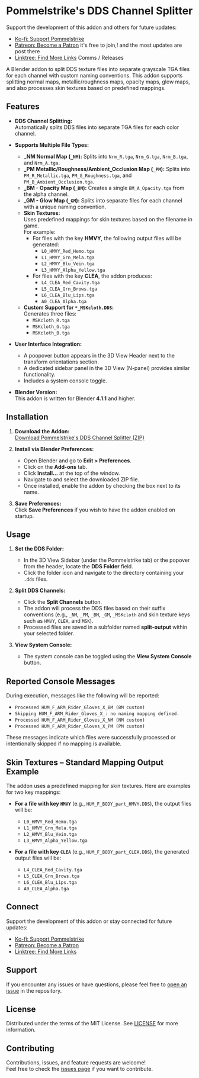 # Pommelstrike's DDS Channel Splitter
Support the development of this addon and others for future updates:

- [Ko-fi: Support Pommelstrike](https://ko-fi.com/pommelstrike) 
- [Patreon: Become a Patron](https://patreon.com/pommelstrike) it's free to join,! and the most updates are post there
- [Linktree: Find More Links](https://linktr.ee/pommelstrike) Comms / Releases

A Blender addon to split DDS texture files into separate grayscale TGA files for each channel with custom naming conventions. This addon supports splitting normal maps, metallic/roughness maps, opacity maps, glow maps, and also processes skin textures based on predefined mappings.

## Features

- **DDS Channel Splitting:**  
  Automatically splits DDS files into separate TGA files for each color channel.
  
- **Supports Multiple File Types:**  
  - **_NM Normal Map (`_NM`):** Splits into `Nrm_R.tga`, `Nrm_G.tga`, `Nrm_B.tga`, and `Nrm_A.tga`.
  - **_PM Metallic/Roughness/Ambient_Occlusion Map (`_PM`):** Splits into `PM_R_Metallic.tga`, `PM_G_Roughness.tga`, and `PM_B_Ambient_Occlusion.tga`.
  - **_BM - Opacity Map (`_BM`):** Creates a single `BM_A_Opacity.tga` from the alpha channel.
  - **_GM - Glow Map (`_GM`):** Splits into separate files for each channel with a unique naming convention.
  - **Skin Textures:**  
    Uses predefined mappings for skin textures based on the filename in game.  
    For example:
    - For files with the key **HMVY**, the following output files will be generated:
      - `L0_HMVY_Red_Hemo.tga`
      - `L1_HMVY_Grn_Mela.tga`
      - `L2_HMVY_Blu_Vein.tga`
      - `L3_HMVY_Alpha_Yellow.tga`
    - For files with the key **CLEA**, the addon produces:
      - `L4_CLEA_Red_Cavity.tga`
      - `L5_CLEA_Grn_Brows.tga`
      - `L6_CLEA_Blu_Lips.tga`
      - `A0_CLEA_Alpha.tga`
  - **Custom Support for `*_MSKcloth.DDS`:**  
    Generates three files:  
    - `MSKcloth_R.tga`
    - `MSKcloth_G.tga`
    - `MSKcloth_B.tga`
      
- **User Interface Integration:**  
  - A poopover button appears in the 3D View Header next to the transform orientations section.
  - A dedicated sidebar panel in the 3D View (N-panel) provides similar functionality.
  - Includes a system console toggle.

- **Blender Version:**  
  This addon is written for Blender **4.1.1** and higher.

## Installation

1. **Download the Addon:**  
   [Download Pommelstrike's DDS Channel Splitter (ZIP)](https://github.com/pommelstrike/pmlstk_DDS_tex_split/blob/main/pommelstrike_DDS_Splitter.zip)

2. **Install via Blender Preferences:**  
   - Open Blender and go to **Edit > Preferences**.
   - Click on the **Add-ons** tab.
   - Click **Install...** at the top of the window.
   - Navigate to and select the downloaded ZIP file.
   - Once installed, enable the addon by checking the box next to its name.

3. **Save Preferences:**  
   Click **Save Preferences** if you wish to have the addon enabled on startup.

## Usage

1. **Set the DDS Folder:**  
   - In the 3D View Sidebar (under the Pommelstrike tab) or the popover from the header, locate the **DDS Folder** field.
   - Click the folder icon and navigate to the directory containing your `.dds` files.

2. **Split DDS Channels:**  
   - Click the **Split Channels** button.
   - The addon will process the DDS files based on their suffix conventions (e.g., `_NM`, `_PM`, `_BM`, `_GM`, `_MSKcloth` and skin texture keys such as `HMVY`, `CLEA`, and `MSK`).
   - Processed files are saved in a subfolder named **split-output** within your selected folder.

3. **View System Console:**  
   - The system console can be toggled using the **View System Console** button.

## Reported Console Messages

During execution, messages like the following will be reported:
- `Processed HUM_F_ARM_Rider_Gloves_X_BM (BM custom)`
- `Skipping HUM_F_ARM_Rider_Gloves_X_: no naming mapping defined.`
- `Processed HUM_F_ARM_Rider_Gloves_X_NM (NM custom)`
- `Processed HUM_F_ARM_Rider_Gloves_X_PM (PM custom)`

These messages indicate which files were successfully processed or intentionally skipped if no mapping is available.

## Skin Textures – Standard Mapping Output Example

The addon uses a predefined mapping for skin textures. Here are examples for two key mappings:

- **For a file with key `HMVY`** (e.g., `HUM_F_BODY_part_HMVY.DDS`), the output files will be:
  - `L0_HMVY_Red_Hemo.tga`
  - `L1_HMVY_Grn_Mela.tga`
  - `L2_HMVY_Blu_Vein.tga`
  - `L3_HMVY_Alpha_Yellow.tga`

- **For a file with key `CLEA`** (e.g., `HUM_F_BODY_part_CLEA.DDS`), the generated output files will be:
  - `L4_CLEA_Red_Cavity.tga`
  - `L5_CLEA_Grn_Brows.tga`
  - `L6_CLEA_Blu_Lips.tga`
  - `A0_CLEA_Alpha.tga`

## Connect

Support the development of this addon or stay connected for future updates:

- [Ko-fi: Support Pommelstrike](https://ko-fi.com/pommelstrike)
- [Patreon: Become a Patron](https://patreon.com/pommelstrike)
- [Linktree: Find More Links](https://linktr.ee/pommelstrike)

## Support

If you encounter any issues or have questions, please feel free to [open an issue](https://github.com/pommelstrike/pmlstk_DDS_tex_split/issues) in the repository.

## License

Distributed under the terms of the MIT License. See [LICENSE](LICENSE) for more information.

## Contributing

Contributions, issues, and feature requests are welcome!  
Feel free to check the [issues page](https://github.com/pommelstrike/pmlstk_DDS_tex_split/issues) if you want to contribute.

